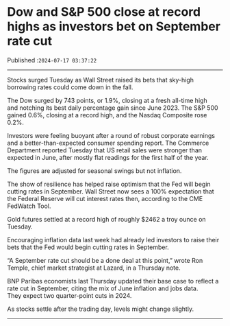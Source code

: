 # Dow and S&P 500 close at record highs as investors bet on September rate cut

Published :`2024-07-17 03:37:22`

---

Stocks surged Tuesday as Wall Street raised its bets that sky-high borrowing rates could come down in the fall.

The Dow surged by 743 points, or 1.9%, closing at a fresh all-time high and notching its best daily percentage gain since June 2023. The S&P 500 gained 0.6%, closing at a record high, and the Nasdaq Composite rose 0.2%.

Investors were feeling buoyant after a round of robust corporate earnings and a better-than-expected consumer spending report. The Commerce Department reported Tuesday that US retail sales were stronger than expected in June, after mostly flat readings for the first half of the year.

The figures are adjusted for seasonal swings but not inflation.

The show of resilience has helped raise optimism that the Fed will begin cutting rates in September. Wall Street now sees a 100% expectation that the Federal Reserve will cut interest rates then, according to the CME FedWatch Tool.

Gold futures settled at a record high of roughly $2462 a troy ounce on Tuesday.

Encouraging inflation data last week had already led investors to raise their bets that the Fed would begin cutting rates in September.

“A September rate cut should be a done deal at this point,” wrote Ron Temple, chief market strategist at Lazard, in a Thursday note.

BNP Paribas economists last Thursday updated their base case to reflect a rate cut in September, citing the mix of June inflation and jobs data. They expect two quarter-point cuts in 2024.

As stocks settle after the trading day, levels might change slightly.

---

